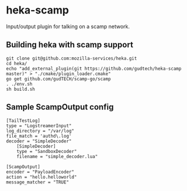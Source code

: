 # heka-scamp

Input/output plugin for talking on a scamp network.

## Building heka with scamp support

```
git clone git@github.com:mozilla-services/heka.git
cd heka/
echo "add_external_plugin(git https://github.com/gudtech/heka-scamp master)" > "./cmake/plugin_loader.cmake"
go get github.com/gudTECH/scamp-go/scamp
. ./env.sh
sh build.sh
```

## Sample ScampOutput config

```
[TailTestLog]
type = "LogstreamerInput"
log_directory = "/var/log"
file_match = 'authd\.log'
decoder = "SimpleDecoder"
	[SimpleDecoder]
	type = "SandboxDecoder"
	filename = "simple_decoder.lua"

[ScampOutput]
encoder = "PayloadEncoder"
action = "hello.helloworld"
message_matcher = "TRUE"
```